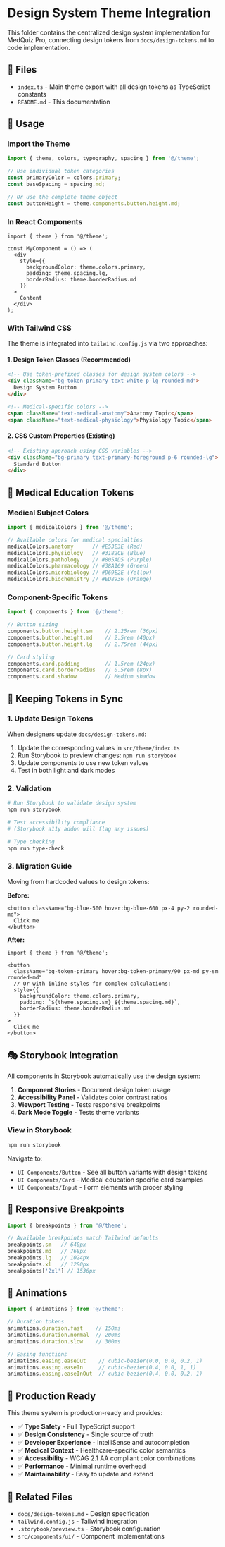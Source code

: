 # Design System Theme Integration

This folder contains the centralized design system implementation for MedQuiz Pro, connecting design tokens from `docs/design-tokens.md` to code implementation.

## 📁 Files

- `index.ts` - Main theme export with all design tokens as TypeScript constants
- `README.md` - This documentation

## 🎨 Usage

### Import the Theme

```typescript
import { theme, colors, typography, spacing } from '@/theme';

// Use individual token categories
const primaryColor = colors.primary;
const baseSpacing = spacing.md;

// Or use the complete theme object
const buttonHeight = theme.components.button.height.md;
```

### In React Components

```tsx
import { theme } from '@/theme';

const MyComponent = () => (
  <div 
    style={{ 
      backgroundColor: theme.colors.primary,
      padding: theme.spacing.lg,
      borderRadius: theme.borderRadius.md
    }}
  >
    Content
  </div>
);
```

### With Tailwind CSS

The theme is integrated into `tailwind.config.js` via two approaches:

#### 1. Design Token Classes (Recommended)
```html
<!-- Use token-prefixed classes for design system colors -->
<div className="bg-token-primary text-white p-lg rounded-md">
  Design System Button
</div>

<!-- Medical-specific colors -->
<span className="text-medical-anatomy">Anatomy Topic</span>
<span className="text-medical-physiology">Physiology Topic</span>
```

#### 2. CSS Custom Properties (Existing)
```html
<!-- Existing approach using CSS variables -->
<div className="bg-primary text-primary-foreground p-6 rounded-lg">
  Standard Button
</div>
```

## 🏥 Medical Education Tokens

### Medical Subject Colors
```typescript
import { medicalColors } from '@/theme';

// Available colors for medical specialties
medicalColors.anatomy      // #E53E3E (Red)
medicalColors.physiology   // #3182CE (Blue)
medicalColors.pathology    // #805AD5 (Purple)
medicalColors.pharmacology // #38A169 (Green)
medicalColors.microbiology // #D69E2E (Yellow)
medicalColors.biochemistry // #ED8936 (Orange)
```

### Component-Specific Tokens
```typescript
import { components } from '@/theme';

// Button sizing
components.button.height.sm    // 2.25rem (36px)
components.button.height.md    // 2.5rem (40px)
components.button.height.lg    // 2.75rem (44px)

// Card styling
components.card.padding        // 1.5rem (24px)
components.card.borderRadius   // 0.5rem (8px)
components.card.shadow         // Medium shadow
```

## 🔄 Keeping Tokens in Sync

### 1. Update Design Tokens
When designers update `docs/design-tokens.md`:

1. Update the corresponding values in `src/theme/index.ts`
2. Run Storybook to preview changes: `npm run storybook`
3. Update components to use new token values
4. Test in both light and dark modes

### 2. Validation
```bash
# Run Storybook to validate design system
npm run storybook

# Test accessibility compliance
# (Storybook a11y addon will flag any issues)

# Type checking
npm run type-check
```

### 3. Migration Guide
Moving from hardcoded values to design tokens:

**Before:**
```tsx
<button className="bg-blue-500 hover:bg-blue-600 px-4 py-2 rounded-md">
  Click me
</button>
```

**After:**
```tsx
import { theme } from '@/theme';

<button 
  className="bg-token-primary hover:bg-token-primary/90 px-md py-sm rounded-md"
  // Or with inline styles for complex calculations:
  style={{
    backgroundColor: theme.colors.primary,
    padding: `${theme.spacing.sm} ${theme.spacing.md}`,
    borderRadius: theme.borderRadius.md
  }}
>
  Click me
</button>
```

## 🎭 Storybook Integration

All components in Storybook automatically use the design system:

1. **Component Stories** - Document design token usage
2. **Accessibility Panel** - Validates color contrast ratios
3. **Viewport Testing** - Tests responsive breakpoints
4. **Dark Mode Toggle** - Tests theme variants

### View in Storybook
```bash
npm run storybook
```

Navigate to:
- `UI Components/Button` - See all button variants with design tokens
- `UI Components/Card` - Medical education specific card examples
- `UI Components/Input` - Form elements with proper styling

## 📏 Responsive Breakpoints

```typescript
import { breakpoints } from '@/theme';

// Available breakpoints match Tailwind defaults
breakpoints.sm   // 640px
breakpoints.md   // 768px
breakpoints.lg   // 1024px
breakpoints.xl   // 1280px
breakpoints['2xl'] // 1536px
```

## 🎨 Animations

```typescript
import { animations } from '@/theme';

// Duration tokens
animations.duration.fast    // 150ms
animations.duration.normal  // 200ms
animations.duration.slow    // 300ms

// Easing functions
animations.easing.easeOut    // cubic-bezier(0.0, 0.0, 0.2, 1)
animations.easing.easeIn     // cubic-bezier(0.4, 0.0, 1, 1)
animations.easing.easeInOut  // cubic-bezier(0.4, 0.0, 0.2, 1)
```

## 🚀 Production Ready

This theme system is production-ready and provides:

- ✅ **Type Safety** - Full TypeScript support
- ✅ **Design Consistency** - Single source of truth
- ✅ **Developer Experience** - IntelliSense and autocompletion
- ✅ **Medical Context** - Healthcare-specific color semantics
- ✅ **Accessibility** - WCAG 2.1 AA compliant color combinations
- ✅ **Performance** - Minimal runtime overhead
- ✅ **Maintainability** - Easy to update and extend

## 🔗 Related Files

- `docs/design-tokens.md` - Design specification
- `tailwind.config.js` - Tailwind integration
- `.storybook/preview.ts` - Storybook configuration
- `src/components/ui/` - Component implementations